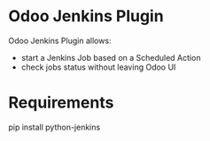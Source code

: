 # Odoo Jenkins Plugin

Odoo Jenkins Plugin allows:
* start a Jenkins Job based on a Scheduled Action
* check jobs status without leaving Odoo UI

# Requirements

pip install python-jenkins
